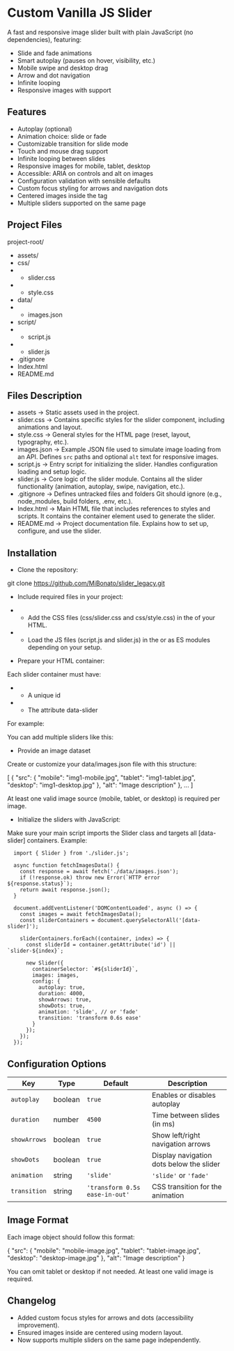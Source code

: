 # Custom Vanilla JS Slider

A fast and responsive image slider built with plain JavaScript (no dependencies), featuring:
- Slide and fade animations
- Smart autoplay (pauses on hover, visibility, etc.)
- Mobile swipe and desktop drag
- Arrow and dot navigation
- Infinite looping
- Responsive images with <picture> support

## Features

- Autoplay (optional)
- Animation choice: slide or fade
- Customizable transition for slide mode
- Touch and mouse drag support
- Infinite looping between slides
- Responsive images for mobile, tablet, desktop
- Accessible: ARIA on controls and alt on images
- Configuration validation with sensible defaults
- Custom focus styling for arrows and navigation dots
- Centered images inside the <picture> tag
- Multiple sliders supported on the same page

## Project Files 

project-root/
- assets/
- css/
- - slider.css
- - style.css
- data/
- - images.json
- script/
- - script.js
- - slider.js
-  .gitignore
- Index.html
- README.md

## Files Description

- assets          → Static assets used in the project.
- slider.css      → Contains specific styles for the slider component, including animations and layout.
- style.css       → General styles for the HTML page (reset, layout, typography, etc.).
- images.json     → Example JSON file used to simulate image loading from an API. Defines `src` paths and optional `alt` text for responsive images.
- script.js       → Entry script for initializing the slider. Handles configuration loading and setup logic.
- slider.js       → Core logic of the slider module. Contains all the slider functionality (animation, autoplay, swipe, navigation, etc.).
- .gitignore      → Defines untracked files and folders Git should ignore (e.g., node_modules, build folders, .env, etc.).
- Index.html      → Main HTML file that includes references to styles and scripts. It contains the container element used to generate the slider.
- README.md       → Project documentation file. Explains how to set up, configure, and use the slider.


## Installation

- Clone the repository:

git clone https://github.com/MiBonato/slider_legacy.git

- Include required files in your project:
- - Add the CSS files (css/slider.css and css/style.css) in the <head> of your HTML.
- - Load the JS files (script.js and slider.js) in the <body> or as ES modules depending on your setup.

- Prepare your HTML container:

Each slider container must have:

- - A unique id
- - The attribute data-slider

For example:
<div id="my-slider" data-slider></div>

You can add multiple sliders like this:
<div id="slider-one" data-slider></div>
<div id="slider-two" data-slider></div>

- Provide an image dataset

Create or customize your data/images.json file with this structure:

[
  {
    "src": {
      "mobile": "img1-mobile.jpg",
      "tablet": "img1-tablet.jpg",
      "desktop": "img1-desktop.jpg"
    },
    "alt": "Image description"
  },
  ...
]

At least one valid image source (mobile, tablet, or desktop) is required per image.

- Initialize the sliders with JavaScript:

Make sure your main script imports the Slider class and targets all [data-slider] containers. Example:

      import { Slider } from './slider.js';
      
      async function fetchImagesData() {
        const response = await fetch('./data/images.json');
        if (!response.ok) throw new Error(`HTTP error ${response.status}`);
        return await response.json();
      }
      
      document.addEventListener('DOMContentLoaded', async () => {
        const images = await fetchImagesData();
        const sliderContainers = document.querySelectorAll('[data-slider]');
      
        sliderContainers.forEach((container, index) => {
          const sliderId = container.getAttribute('id') || `slider-${index}`;
          
          new Slider({
            containerSelector: `#${sliderId}`,
            images: images,
            config: {
              autoplay: true,
              duration: 4000,
              showArrows: true,
              showDots: true,
              animation: 'slide', // or 'fade'
              transition: 'transform 0.6s ease'
            }
          });
        });
      });


## Configuration Options

| Key          | Type    | Default                        | Description                              |
| ------------ | ------- | ------------------------------ | ---------------------------------------- |
| `autoplay`   | boolean | `true`                         | Enables or disables autoplay             |
| `duration`   | number  | `4500`                         | Time between slides (in ms)              |
| `showArrows` | boolean | `true`                         | Show left/right navigation arrows        |
| `showDots`   | boolean | `true`                         | Display navigation dots below the slider |
| `animation`  | string  | `'slide'`                      | `'slide'` or `'fade'`                    |
| `transition` | string  | `'transform 0.5s ease-in-out'` | CSS transition for the animation         |

## Image Format
Each image object should follow this format:

{
  "src": {
    "mobile": "mobile-image.jpg",
    "tablet": "tablet-image.jpg",
    "desktop": "desktop-image.jpg"
  },
  "alt": "Image description"
}

You can omit tablet or desktop if not needed. At least one valid image is required.


## Changelog

- Added custom focus styles for arrows and dots (accessibility improvement).
- Ensured images inside <picture> are centered using modern layout.
- Now supports multiple sliders on the same page independently.